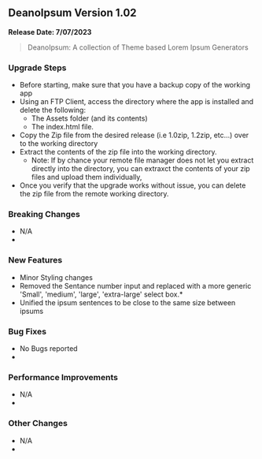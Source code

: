 ## DeanoIpsum Version 1.02
**Release Date: 7/07/2023**

> DeanoIpsum: A collection of Theme based Lorem Ipsum Generators

### Upgrade Steps
* Before starting, make sure that you have a backup copy of the working app
* Using an FTP Client, access the directory where the app is installed and delete the following:
  * The Assets folder (and its contents)
  * The index.html file.
* Copy the Zip file from the desired release (i.e 1.0zip, 1.2zip, etc...) over to the working directory
* Extract the contents of the zip file into the working directory.
  * Note: If by chance your remote file manager does not let you extract directly into the directory, you can extraxct the contents of your zip files and upload them individually,
* Once you verify that the upgrade works without issue, you can delete the zip file from the remote working directory.

### Breaking Changes
* N/A
* 

### New Features
* Minor Styling changes
* Removed the Sentance number input and replaced with a more generic 'Small', 'medium', 'large', 'extra-large' select box.* 
* Unified the ipsum sentences to be close to the same size between ipsums

### Bug Fixes
* No Bugs reported
* 

### Performance Improvements
* N/A
* 

### Other Changes
* N/A
* 
